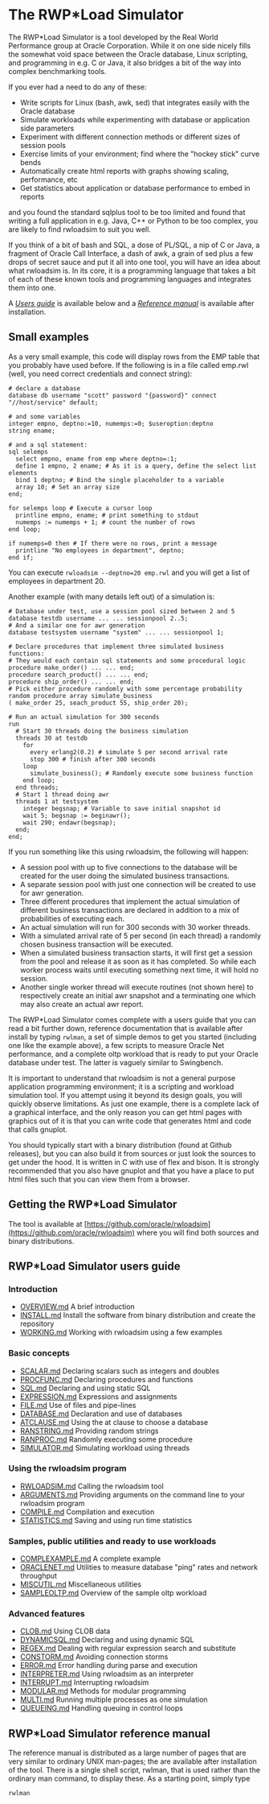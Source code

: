 # The RWP\*Load Simulator

The RWP*Load Simulator is a tool developed by the Real World Performance group at Oracle Corporation.
While it on one side nicely fills the somewhat void space between the Oracle database,
Linux scripting, and programming in e.g. C or Java,
it also bridges a bit of the way into complex benchmarking tools.

If you ever had a need to do any of these:

* Write scripts for Linux (bash, awk, sed) that integrates easily with the Oracle database
* Simulate workloads while experimenting with database or application side parameters
* Experiment with different connection methods or different sizes of session pools
* Exercise limits of your environment; find where the "hockey stick" curve bends
* Automatically create html reports with graphs showing scaling, performance, etc
* Get statistics about application or database performance to embed in reports

and you found the standard sqlplus tool to be too limited and found that writing
a full application in e.g. Java, C++ or Python to be too complex,
you are likely to find rwloadsim to suit you well.

If you think of a bit of bash and SQL, a dose of PL/SQL, a nip of C or Java, a fragment of Oracle Call Interface, 
a dash of awk, a grain of sed plus a few drops of secret sauce and put it all into one tool, you will have an idea about what rwloadsim is.
In its core, it is a programming language that takes a bit of each of these known tools and programming languages and integrates them into one.

A [*Users guide*](#rwpload-simulator-users-guide) is available below and a [*Reference manual*](#rwpload-simulator-reference-manual) is
available after installation.

## Small examples

As a very small example, this code will display rows from the EMP table
that you probably have used before.
If the following is in a file called emp.rwl
(well, you need correct credentials and connect string):
```
# declare a database
database db username "scott" password "{password}" connect "//host/service" default;

# and some variables
integer empno, deptno:=10, numemps:=0; $useroption:deptno
string ename;

# and a sql statement:
sql selemps
  select empno, ename from emp where deptno=:1;
  define 1 empno, 2 ename; # As it is a query, define the select list elements
  bind 1 deptno; # Bind the single placeholder to a variable
  array 10; # Set an array size
end;

for selemps loop # Execute a cursor loop
  printline empno, ename; # print something to stdout
  numemps := numemps + 1; # count the number of rows
end loop;

if numemps=0 then # If there were no rows, print a message
  printline "No employees in department", deptno;
end if;
```
You can execute ```rwloadsim --deptno=20 emp.rwl``` and you will get a list of employees in department 20.

Another example (with many details left out) of a simulation is:
```
# Database under test, use a session pool sized between 2 and 5
database testdb username ... ... sessionpool 2..5;
# And a similar one for awr generation
database testsystem username "system" ... ... sessionpool 1;

# Declare procedures that implement three simulated business functions:
# They would each contain sql statements and some procedural logic
procedure make_order() ... ... end;
procedure search_product() ... ... end;
procedure ship_order() ... ... end;
# Pick either procedure randomly with some percentage probability
random procedure array simulate_business
( make_order 25, seach_product 55, ship_order 20);

# Run an actual simulation for 300 seconds
run
  # Start 30 threads doing the business simulation
  threads 30 at testdb 
    for
      every erlang2(0.2) # simulate 5 per second arrival rate
      stop 300 # finish after 300 seconds
    loop
      simulate_business(); # Randomly execute some business function
    end loop;
  end threads;
  # Start 1 thread doing awr
  threads 1 at testsystem
    integer begsnap; # Variable to save initial snapshot id
    wait 5; begsnap := beginawr();
    wait 290; endawr(begsnap);
  end;
end;
```
If you run something like this using rwloadsim, the following will happen:

* A session pool with up to five connections to the database will be created for the user doing the simulated business transactions.
* A separate session pool with just one connection will be created to use for awr generation.
* Three different procedures that implement the actual simulation of different business transactions are declared in addition to a mix of probabilities of executing each.
* An actual simulation will run for 300 seconds with 30 worker threads.
* With a simulated arrival rate of 5 per second (in each thread) a randomly chosen business transaction will be executed.
* When a simulated business transaction starts, it will first get a session from the pool and release it as soon as it has completed. So while each worker process waits until executing something next time, it will hold no session.
* Another single worker thread will execute routines (not shown here) to respectively create an initial awr snapshot and a terminating one which may also create an actual awr report.

The RWP*Load Simulator comes complete with a users guide that you can read a bit further down,
reference documentation that is available after install by typing ```rwlman```,
a set of simple demos to get you started (including one like the example above),
a few scripts to measure Oracle Net performance,
and a complete oltp workload that is ready to put your Oracle database under test.
The latter is vaguely similar to Swingbench.

It is important to understand that rwloadsim is not a general purpose application programming environment; it is a scripting and workload simulation tool.
If you attempt using it beyond its design goals, you will quickly observe limitations.
As just one example, there is a complete lack of a graphical interface, and the only reason you can get html pages with graphics out of it is that you can write code that generates html and code that calls gnuplot.

You should typically start with a binary distribution (found at Github releases), but you can also build it from sources or just look the sources to get under the hood.
It is written in C with use of flex and bison.
It is strongly recommended that you also have gnuplot and that you have a place to put html files such that you can view them from a browser.

## Getting the RWP\*Load Simulator

The tool is available at [https://github.com/oracle/rwloadsim](https://github.com/oracle/rwloadsim) where
you will find both sources and binary distributions.

## RWP\*Load Simulator users guide

### Introduction

* [OVERVIEW.md](OVERVIEW.md) A brief introduction
* [INSTALL.md](INSTALL.md) Install the software from binary distribution and create the repository
* [WORKING.md](WORKING.md) Working with rwloadsim using a few examples

### Basic concepts

* [SCALAR.md](SCALAR.md) Declaring scalars such as integers and doubles
* [PROCFUNC.md](PROCFUNC.md) Declaring procedures and functions
* [SQL.md](SQL.md) Declaring and using static SQL
* [EXPRESSION.md](EXPRESSION.md) Expressions and assignments
* [FILE.md](FILE.md) Use of files and pipe-lines
* [DATABASE.md](DATABASE.md) Declaration and use of databases
* [ATCLAUSE.md](ATCLAUSE.md) Using the at clause to choose a database
* [RANSTRING.md](RANSTRING.md) Providing random strings
* [RANPROC.md](RANPROC.md) Randomly executing some procedure
* [SIMULATOR.md](SIMULATOR.md) Simulating workload using threads

### Using the rwloadsim program

* [RWLOADSIM.md](RWLOADSIM.md) Calling the rwloadsim tool
* [ARGUMENTS.md](ARGUMENTS.md) Providing arguments on the command line to your rwloadsim program
* [COMPILE.md](COMPILE.md) Compilation and execution
* [STATISTICS.md](STATISTICS.md) Saving and using run time statistics

### Samples, public utilities and ready to use workloads

* [COMPLEXAMPLE.md](COMPLEXAMPLE.md) A complete example
* [ORACLENET.md](ORACLENET.md) Utilities to measure database "ping" rates and network throughput
* [MISCUTIL.md](MISCUTIL.md) Miscellaneous utilities
* [SAMPLEOLTP.md](SAMPLEOLTP.md) Overview of the sample oltp workload

### Advanced features

* [CLOB.md](CLOB.md) Using CLOB data
* [DYNAMICSQL.md](DYNAMICSQL.md) Declaring and using dynamic SQL
* [REGEX.md](REGEX.md) Dealing with regular expression search and substitute
* [CONSTORM.md](CONSTORM.md) Avoiding connection storms
* [ERROR.md](ERROR.md) Error handling during parse and execution
* [INTERPRETER.md](INTERPRETER.md) Using rwloadsim as an interpreter
* [INTERRUPT.md](INTERRUPT.md) Interrupting rwloadsim
* [MODULAR.md](MODULAR.md) Methods for modular programming
* [MULTI.md](MULTI.md) Running multiple processes as one simulation
* [QUEUEING.md](QUEUEING.md) Handling queuing in control loops

## RWP\*Load Simulator reference manual

The reference manual is distributed as a large number of pages that are very similar
to ordinary UNIX man-pages; the are available after installation of the tool.
There is a single shell script, rwlman, that is used rather than the ordinary man
command, to display these.
As a starting point, simply type
```
rwlman
```
